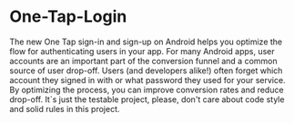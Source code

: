 # One-Tap-Login
The new One Tap sign-in and sign-up on Android helps you optimize the flow for authenticating users in your app. For many Android apps, user accounts are an important part of the conversion funnel and a common source of user drop-off. Users (and developers alike!) often forget which account they signed in with or what password they used for your service. By optimizing the process, you can improve conversion rates and reduce drop-off.
It`s just the testable project, please, don't care about code style and solid rules in this project.
